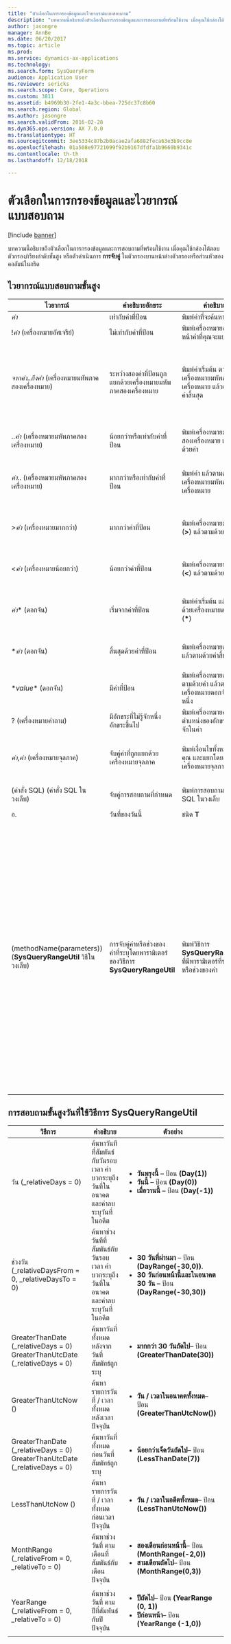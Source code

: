 ```yaml
---
title: "ตัวเลือกในการกรองข้อมูลและไวยากรณ์แบบสอบถาม"
description: "บทความนี้อธิบายถึงตัวเลือกในการกรองข้อมูลและการสอบถามที่พร้อมใช้งาน เมื่อคุณใช้กล่องโต้ตอบตัวกรอง/เรียงลำดับขั้นสูง หรือตัวดำเนินการ การจับคู่ ในตัวกรองบานหน้าต่างตัวกรองหรือส่วนหัวของคอลัมน์ในกริด"
author: jasongre
manager: AnnBe
ms.date: 06/20/2017
ms.topic: article
ms.prod: 
ms.service: dynamics-ax-applications
ms.technology: 
ms.search.form: SysQueryForm
audience: Application User
ms.reviewer: sericks
ms.search.scope: Core, Operations
ms.custom: 3811
ms.assetid: b4969b30-2fe1-4a3c-bbea-725dc37c8b60
ms.search.region: Global
ms.author: jasongre
ms.search.validFrom: 2016-02-28
ms.dyn365.ops.version: AX 7.0.0
ms.translationtype: HT
ms.sourcegitcommit: 3ee5334c87b2b0acae2afa6882feca63e3b9cc8e
ms.openlocfilehash: 01a508e97721099f92b9167dfdfa1b9669b9341c
ms.contentlocale: th-th
ms.lasthandoff: 12/18/2018

---
```


# <a name="advanced-filtering-and-query-syntax"></a>ตัวเลือกในการกรองข้อมูลและไวยากรณ์แบบสอบถาม

[!include [banner](../includes/banner.md)]

บทความนี้อธิบายถึงตัวเลือกในการกรองข้อมูลและการสอบถามที่พร้อมใช้งาน เมื่อคุณใช้กล่องโต้ตอบตัวกรอง/เรียงลำดับขั้นสูง หรือตัวดำเนินการ **การจับคู่** ในตัวกรองบานหน้าต่างตัวกรองหรือส่วนหัวของคอลัมน์ในกริด

## <a name="advanced-query-syntax"></a>ไวยากรณ์แบบสอบถามขั้นสูง

<table>
<thead>
<tr>
<th>ไวยากรณ์</th>
<th>คำอธิบายอักขระ</th>
<th>คำอธิบาย</th>
<th>ตัวอย่าง</th>
</tr>
</thead>
<tbody>
<tr>
<td><em>ค่า</em></td>
<td>เท่ากับค่าที่ป้อน</td>
<td>พิมพ์ค่าที่จะค้นหา</td>
<td><strong>Smith</strong> จะค้นหา &quot;Smith&quot;</td>
</tr>
<tr>
<td>!<em>ค่า</em> (เครื่องหมายอัศเจรีย์)</td>
<td>ไม่เท่ากับค่าที่ป้อน</td>
<td>พิมพ์เครื่องหมายอัศเจรีย์หน้าค่าที่คุณจะแยก</td>
<td><strong>!Smith</strong> จะค้นหาค่าทั้งหมด ยกเว้น &quot;Smith&quot;</td>
</tr>
<tr>
<td><em>จากค่า</em>..<em>ถึงค่า</em> (เครื่องหมายมหัพภาคสองเครื่องหมาย)</td>
<td>ระหว่างสองค่าที่ป้อนถูกแยกด้วยเครื่องหมายมหัพภาคสองเครื่องหมาย</td>
<td>พิมพ์ค่าเริ่มต้น ตามด้วยเครื่องหมายมหัพภาคสองเครื่องหมาย แล้วตามด้วยค่าสิ้นสุด</td>
<td><strong>1..10</strong> จะค้นหาค่าทั้งหมดตั้งแต่ 1 จนถึง 10 อย่างไรก็ตาม ในฟิลด์สตริง <strong>A..C</strong>จะค้นหาค่าทั้งหมดที่ขึ้นต้นด้วย &quot;A&quot; และ &quot;B&quot; และค่าเท่ากับ &quot;C&quot; ตัวอย่างเช่น การสอบถามนี้จะไม่ค้นหา &quot;Ca&quot; เมื่อต้องการค่าทั้งหมดตั้งแต่ &quot;A<em>&quot; จนถึง &quot;C</em>&quot; พิมพ์ <strong>A..D</strong></td>
</tr>
<tr>
<td>..<em>ค่า</em> (เครื่องหมายมหัพภาคสองเครื่องหมาย)</td>
<td>น้อยกว่าหรือเท่ากับค่าที่ป้อน</td>
<td>พิมพ์เครื่องหมายมหัพภาคสองเครื่องหมาย แล้วตามด้วยค่า</td>
<td><strong>..1000</strong> จะค้นหาหมายเลขใดๆ ที่น้อยกว่าหรือเท่ากับ 1000 เช่น &quot;100&quot;, &quot;999.95&quot;และ &quot;1,000&quot;</td>
</tr>
<tr>
<td><em>ค่า</em>.. (เครื่องหมายมหัพภาคสองเครื่องหมาย)</td>
<td>มากกว่าหรือเท่ากับค่าที่ป้อน</td>
<td>พิมพ์ค่า แล้วตามด้วยเครื่องหมายมหัพภาคสองเครื่องหมาย</td>
<td><strong>1000..</strong> จะค้นหาหมายเลขใดๆ ที่มากกว่าหรือเท่ากับ 1000 เช่น &quot;1,000&quot;, &quot;1,000.01&quot;และ &quot;1,000,000&quot;</td>
</tr>
<tr>
<td>&gt;<em>ค่า</em> (เครื่องหมายมากกว่า)</td>
<td>มากกว่าค่าที่ป้อน</td>
<td>พิมพ์เครื่องหมายมากกว่า (<strong>&gt;</strong>) แล้วตามด้วยค่า</td>
<td><strong>&gt;1000</strong> จะค้นหาหมายเลขใดๆ ที่มากกว่าหรือเท่ากับ 1000 เช่น &quot;1000.01&quot;, &quot;20,000&quot;และ &quot;1,000,000&quot;</td>
</tr>
<tr>
<td>&lt;<em>ค่า</em> (เครื่องหมายน้อยกว่า)</td>
<td>น้อยกว่าค่าที่ป้อน</td>
<td>พิมพ์เครื่องหมายน้อยกว่า (<strong>&lt;</strong>) แล้วตามด้วยค่า</td>
<td><strong>&lt;1000</strong> จะค้นหาหมายเลขใดๆ ที่น้อยกว่า 1000 เช่น &quot;999.99&quot;, &quot;1&quot;และ &quot;-200&quot;</td>
</tr>
<tr>
<td><em>ค่า</em>* (ดอกจัน)</td>
<td>เริ่มจากค่าที่ป้อน</td>
<td>พิมพ์ค่าเริ่มต้น แล้วตามด้วยเครื่องหมายดอกจัน (<strong>*</strong>)</td>
<td><strong>S*</strong> จะค้นหาสตริงใดๆ ที่เริ่มต้นด้วย &quot;S&quot; เช่น &quot;Stockholm&quot;, &quot;Sydney&quot;และ &quot;San Francisco&quot;</td>
</tr>
<tr>
<td>*<em>ค่า</em> (ดอกจัน)</td>
<td>สิ้นสุดด้วยค่าที่ป้อน</td>
<td>พิมพ์เครื่องหมายดอกจัน แล้วตามด้วยค่าสิ้นสุด</td>
<td><strong>*east</strong> จะค้นหาสตริงใดๆ ที่สิ้นสุดด้วย &quot;east&quot; เช่น &quot;Northeast&quot; และ &quot;Southeast&quot;</td>
</tr>
<tr>
<td>*<em>value</em>* (ดอกจัน)</td>
<td>มีค่าที่ป้อน</td>
<td>พิมพ์เครื่องหมายดอกจัน ตามด้วยค่า แล้วตามด้วยเครื่องหมายดอกจันอีกอันหนึ่ง</td>
<td><strong>*th*</strong> จะค้นหาสตริงใดๆ ที่มี &quot;th&quot; อยู่ เช่น &quot;Northeast&quot; และ &quot;Southeast&quot;</td>
</tr>
<tr>
<td>? (เครื่องหมายคำถาม)</td>
<td>มีอักขระที่ไม่รู้จักหนึ่งอักขระขึ้นไป</td>
<td>พิมพ์เครื่องหมายคำถามที่ตำแหน่งของอักขระที่ไม่รู้จักในค่า</td>
<td><strong>Sm?th</strong> จะค้นหา &quot;Smith&quot; และ &quot;Smyth&quot;</td>
</tr>
<tr>
<td><em>ค่า</em>,<em>ค่า</em> (เครื่องหมายจุลภาค)</td>
<td>จับคู่ค่าที่ถูกแยกด้วยเครื่องหมายจุลภาค</td>
<td>พิมพ์เงื่อนไขทั้งหมดของคุณ และแยกโดยการใช้เครื่องหมายจุลภาค</td>
<td><strong>A, D, F, G</strong> จะค้นหาค่าที่ตรงกับ &quot;A&quot;, &quot;D&quot;, &quot;F&quot; และ &quot;G&quot; พอดี <strong>10, 20, 30, 100</strong> จะค้นหาค่าที่ตรงกับ &quot;10, 20, 30, 100&quot; พอดี</td>
</tr>
<tr>
<td>(<span class="code">คำสั่ง SQL</span>) (คำสั่ง SQL ในวงเล็บ)</td>
<td>จับคู่การสอบถามที่กำหนด</td>
<td>พิมพ์การสอบถามเป็นคำสั่ง SQL ในวงเล็บ</td>
<td><strong><span class="code">(data source.Fieldname != &quot;A&quot;)</span></strong></td>
</tr>
<tr>
<td>อ.</td>
<td>วันที่ของวันนี้</td>
<td>ชนิด <strong>T</strong></td>
<td><strong>T</strong> ตรงกับวันที่ของวันนี้</td>
</tr>
<tr>
<td>(methodName(parameters)) (<strong>SysQueryRangeUtil</strong> วิธีในวงเล็บ)</td>
<td>การจับคู่ค่าหรือช่วงของค่าที่ระบุโดยพารามิเตอร์ของวิธีการ <strong>SysQueryRangeUtil</strong></td>
<td>พิมพ์วิธีการ <strong>SysQueryRangeUtil</strong> ที่มีพารามิเตอร์ที่ระบุค่าหรือช่วงของค่า</td>
<td>
<ol>
<li>คลิก <strong>บัญชีลูกหนี้</strong> &gt; <strong>ใบแจ้งหนี้</strong> &gt; <strong>ใบแจ้งหนี้ลูกค้าที่เปิด</strong></li>
<li>กด Ctrl + Shift + F3 เพื่อเปิดหน้า <strong>การสอบถาม</strong></li>
<li>บนแท็บ <strong>การกำหนดช่วง</strong> ให้คลิก <strong>เพิ่ม</strong></li>
<li>ชำระธุรกรรมที่ค้างอยู่สำหรับลูกค้าที่เลือก ในฟิลด์ <strong>ตาราง</strong> เลือก <strong>ธุรกรรมลูกค้าที่คงค้าง</strong></li>
<li>ในฟิลด์ <strong>ฟิลด์</strong> ให้เลือก <strong>วันที่ครบกำหนด</strong></li>
<li>ในฟิลด์ <strong>เงื่อนไข</strong> , ให้ป้อน <strong>(yearRange(-2,0))</strong></li>
<li>คลิก <strong>ตกลง</strong> ระบบจะนำเข้าข้อมูลการชำระเงิน หน้ารายการมีการปรับปรุง และแสดงรายการใบแจ้งหนี้ที่ตรงกับเงื่อนไขที่คุณป้อน สำหรับตัวอย่างนี้ จะแสดงรายการใบแจ้งหนี้ที่ครบกำหนดชำระเมื่อสองปีก่อน</li>
</ol>
ดูตารางในส่วนถัดไปสำหรับรายละเอียดเพิ่มเติมเกี่ยวกับวันที่และหลาย ๆ ตัวอย่าง <strong>SysQueryRangeUtil</strong></td>
</tr>
</tbody>
</table>

## <a name="advanced-date-queries-that-use-sysqueryrangeutil-methods"></a>การสอบถามขั้นสูงวันที่ใช้วิธีการ SysQueryRangeUtil

<table>
<thead>
<tr>
<th>วิธีการ</th>
<th>คำอธิบาย</th>
<th>ตัวอย่าง</th>
</tr>
</thead>
<tbody>
<tr>
<td>วัน (_relativeDays = 0)</td>
<td>ค้นหาวันทีที่สัมพันธ์กับวันรอบเวลา ค่าบวกระบุถึง วันที่ในอนาคต และค่าลบระบุวันที่ในอดีต</td>
<td>
<ul>
<li><strong>วันพรุงนี้</strong> – ป้อน <strong>(Day(1))</strong></li>
<li><strong>วันนี้</strong> – ป้อน <strong>(Day(0))</strong></li>
<li><strong>เมื่อวานนี้</strong> – ป้อน <strong>(Day(-1))</strong></li>
</ul>
</td>
</tr>
<tr>
<td>ช่วงวัน (_relativeDaysFrom = 0, _relativeDaysTo = 0)</td>
<td>ค้นหาช่วงวันทีที่สัมพันธ์กับวันรอบเวลา ค่าบวกระบุถึง วันที่ในอนาคต และค่าลบระบุวันที่ในอดีต</td>
<td>
<ul>
<li><strong>30 วันที่ผ่านมา</strong> – ป้อน <strong>(DayRange(-30,0))</strong>.</li>
<li><strong>30 วันก่อนหน้านี้และในอนาคต 30 วัน</strong> – ป้อน <strong>(DayRange(-30,30))</strong></li>
</ul>
</td>
</tr>
<tr>
<td>GreaterThanDate (_relativeDays = 0) GreaterThanUtcDate (_relativeDays = 0)</td>
<td>ค้นหาวันที่ทั้งหมดหลังจากวันที่สัมพัทธ์ถูกระบุ</td>
<td>
<ul>
<li><strong>มากกว่า 30 วันถัดไป</strong>– ป้อน <strong>(GreaterThanDate(30))</strong></li>
</ul>
</td>
</tr>
<tr>
<td>GreaterThanUtcNow ()</td>
<td>ค้นหารายการวันที่ / เวลาทั้งหมดหลังเวลาปัจจุบัน</td>
<td>
<ul>
<li><strong>วัน / เวลาในอนาคตทั้งหมด</strong>– ป้อน <strong>(GreaterThanUtcNow())</strong></li>
</ul>
</td>
</tr>
<tr>
<td>GreaterThanDate (_relativeDays = 0) GreaterThanUtcDate (_relativeDays = 0)</td>
<td>ค้นหาวันที่ทั้งหมดก่อนวันที่สัมพัทธ์ถูกระบุ</td>
<td>
<ul>
<li><strong>น้อยกว่าเจ็ดวันถัดไป</strong>– ป้อน <strong>(LessThanDate(7))</strong></li>
</ul>
</td>
</tr>
<tr>
<td>LessThanUtcNow ()</td>
<td>ค้นหารายการวันที่ / เวลาทั้งหมดก่อนเวลาปัจจุบัน</td>
<td>
<ul>
<li><strong>วัน / เวลาในอดีตทั้งหมด</strong>– ป้อน <strong>(LessThanUtcNow())</strong></li>
</ul>
</td>
</tr>
<tr>
<td>MonthRange (_relativeFrom = 0, _relativeTo = 0)</td>
<td>ค้นหาช่วงวันที่ ตามเดือนที่สัมพันธ์กับเดือนปัจจุบัน</td>
<td>
<ul>
<li><strong>สองเดือนก่อนหน้านี้</strong>– ป้อน <strong>(MonthRange(-2,0))</strong></li>
<li><strong>สามเดือนถัดไป</strong>– ป้อน <strong>(MonthRange(0,3))</strong></li>
</ul>
</td>
</tr>
<tr>
<td>YearRange (_relativeFrom = 0, _relativeTo = 0)</td>
<td>ค้นหาช่วงวันที่ ตามปีที่สัมพันธ์กับปีปัจจุบัน</td>
<td>
<ul>
<li><strong>ปีถัดไป</strong>– ป้อน <strong>(YearRange (0, 1))</strong></li>
<li><strong>ปีก่อนหน้า</strong>– ป้อน <strong>(YearRange (-1,0))</strong></li>
</ul>
</td>
</tr>
</tbody>
</table>

